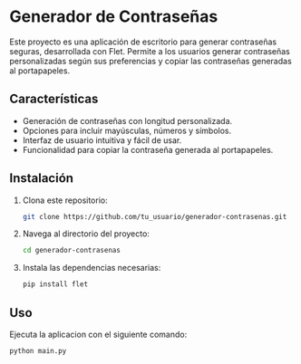 # Generador de Contraseñas

Este proyecto es una aplicación de escritorio para generar contraseñas seguras, desarrollada con Flet. Permite a los usuarios generar contraseñas personalizadas según sus preferencias y copiar las contraseñas generadas al portapapeles.

## Características

- Generación de contraseñas con longitud personalizada.
- Opciones para incluir mayúsculas, números y símbolos.
- Interfaz de usuario intuitiva y fácil de usar.
- Funcionalidad para copiar la contraseña generada al portapapeles.

## Instalación

1. Clona este repositorio:
   ```bash
   git clone https://github.com/tu_usuario/generador-contrasenas.git

2. Navega al directorio del proyecto:
   ```bash
   cd generador-contrasenas

3. Instala las dependencias necesarias:
   ```bash
   pip install flet

## Uso

Ejecuta la aplicacion con el siguiente comando:
   ```bash
   python main.py
